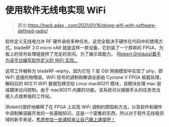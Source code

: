 # 使用软件无线电实现 WiFi

> 原文:[https://hack aday . com/2021/01/16/doing-wifi-with-software-defined-radio/](https://hackaday.com/2021/01/16/doing-wifi-with-software-defined-radio/)

软件定义无线电允许 RF 硬件承担多种任务，这完全取决于硬件在代码中的使用方式。bladeRF 2.0 micro xA9 就是这样一款设备，它封装了一个胖胖的 FPGA，为板上的信号处理链提供了充足的空间。为了展示其能力， [[Robert Ghilduta]着手为该平台编写软件定义的 WiFi 实现。](https://www.nuand.com/bladeRF-wiphy/)

这项工作被称为 bladeRF-wiphy，因为它在 7 层 OSI 网络模型中实现了 phy，即 WiFi 连接的物理层。WiFi 信号的调制和解调全部由 Cyclone V FPGA 板载处理，解码后的 802.11 WiFI 数据包移交给 Linux mac80211 模块，该模块处理 mac 层或媒体访问控制。由于 mac80211 内置的功能，该系统可以根据手头的任务充当接入点或单独的工作站。

[Robert]很好地解释了在 FPGA 上实现 WiFi 调制的原因和方法，以及软件和硬件中调制解调器开发的一些基础知识。这是一个密集的东西，所以对于软件无线电领域的新手来说，[考虑参加一些课程来让自己跟上速度吧！](https://hackaday.com/2020/07/08/software-defined-radio-academy-goes-virtual/)